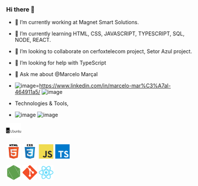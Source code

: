 ### Hi there 👋


- 🔭 I’m currently working at Magnet Smart Solutions.
- 🌱 I’m currently learning HTML, CSS, JAVASCRIPT, TYPESCRIPT, SQL, NODE, REACT.
- 👯 I’m looking to collaborate on cerfoxtelecom project, Setor Azul project.
- 🤔 I’m looking for help with TypeScript
- 💬 Ask me about @Marcelo Marçal
- ![image](https://img.shields.io/badge/LinkedIn-0077B5?style=for-the-badge&logo=linkedin&logoColor=white)=https://www.linkedin.com/in/marcelo-mar%C3%A7al-464911a5/
![image](https://img.shields.io/badge/Instagram-E4405F?style=for-the-badge&logo=instagram&logoColor=white)

- Technologies & Tools,
- ![image](https://img.shields.io/badge/Windows-0078D6?style=for-the-badge&logo=windows&logoColor=white)
![image](https://img.shields.io/badge/Ubuntu-E95420?style=for-the-badge&logo=ubuntu&logoColor=white) 
<img src="https://github.com/devicons/devicon/blob/master/icons/ubuntu/ubuntu-plain-wordmark.svg" alt="git" width="40" height="40" style="max-width:100%;">



<img src="https://github.com/devicons/devicon/raw/master/icons/html5/html5-original-wordmark.svg" alt="html" width="40" height="40" style="max-width:100%;"> <img src="https://github.com/devicons/devicon/raw/master/icons/css3/css3-original-wordmark.svg" alt="css" width="40" height="40" style="max-width:100%;"> <img src="https://github.com/devicons/devicon/raw/master/icons/javascript/javascript-original.svg" alt="javascript" width="40" height="40" style="max-width:100%;"> <img src="https://github.com/devicons/devicon/blob/master/icons/typescript/typescript-plain.svg" alt="git" width="40" height="40" style="max-width:100%;">


<img src="https://github.com/devicons/devicon/blob/master/icons/nodejs/nodejs-plain.svg" alt="git" width="40" height="40" style="max-width:100%;"> <img src="https://github.com/devicons/devicon/raw/master/icons/git/git-original.svg" alt="git" width="40" height="40" style="max-width:100%;"> <img src="https://github.com/devicons/devicon/raw/master/icons/react/react-original.svg" alt="react" width="40" height="40" style="max-width:100%;">




